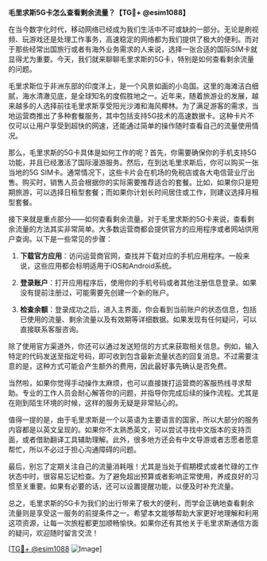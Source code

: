 **毛里求斯5G卡怎么查看剩余流量？【TG💪+ @esim1088】**

在当今数字化时代，移动网络已经成为我们生活中不可或缺的一部分。无论是刷视频、玩游戏还是处理工作事务，高速稳定的网络都为我们提供了极大的便利。而对于那些经常出国旅行或者有海外业务需求的人来说，选择一张合适的国际SIM卡就显得尤为重要。今天，我们就来聊聊毛里求斯的5G卡，特别是如何查看剩余流量的问题。

毛里求斯位于非洲东部的印度洋上，是一个风景如画的小岛国。这里的海滩洁白细腻，海水清澈见底，是全球知名的度假胜地之一。近年来，随着旅游业的发展，越来越多的人选择前往毛里求斯享受阳光沙滩和海风椰林。为了满足游客的需求，当地运营商推出了多种套餐服务，其中包括支持5G技术的高速数据卡。这种卡片不仅可以让用户享受到超快的网速，还能通过简单的操作随时查看自己的流量使用情况。

那么，毛里求斯的5G卡具体是如何工作的呢？首先，你需要确保你的手机支持5G功能，并且已经激活了国际漫游服务。然后，在到达毛里求斯后，你可以购买一张当地的5G SIM卡。通常情况下，这些卡片会在机场的免税店或各大电信营业厅出售。购买时，销售人员会根据你的实际需要推荐适合的套餐。比如，如果你只是短期旅游，可以选择日租型套餐；而如果你计划长时间居住或工作，则建议选择月租型套餐。

接下来就是重点部分——如何查看剩余流量。对于毛里求斯的5G卡来说，查看剩余流量的方法其实非常简单。大多数运营商都会提供官方的应用程序或者网站供用户查询。以下是一些常见的步骤：

1. **下载官方应用**：访问运营商官网，查找并下载对应的手机应用程序。一般来说，这些应用都会标明适用于iOS和Android系统。
   
2. **登录账户**：打开应用程序后，使用你的手机号码或者其他注册信息登录。如果没有提前注册过，可能需要先创建一个新的账户。

3. **检查余额**：登录成功之后，进入主界面，你会看到当前账户的状态信息，包括已使用的流量、剩余流量以及有效期等详细数据。如果发现有任何疑问，可以直接联系客服咨询。

除了使用官方渠道外，你还可以通过发送短信的方式来获取相关信息。例如，输入特定的代码发送至指定号码，即可收到包含最新流量状态的回复消息。不过需要注意的是，这种方式可能会产生额外的费用，因此最好事先确认是否免费。

当然啦，如果你觉得手动操作太麻烦，也可以直接拨打运营商的客服热线寻求帮助。专业的工作人员会耐心解答你的问题，并指导你完成后续的操作流程。尤其是在刚到陌生环境的时候，这样的服务无疑是非常贴心的。

值得一提的是，由于毛里求斯是一个以英语为主要语言的国家，所以大部分的服务内容都是以英文呈现的。如果你不太熟悉英文，可以尝试寻找中文版本的支持页面，或者借助翻译工具辅助理解。此外，很多地方还会有中文导游或者志愿者愿意帮忙，所以不必过于担心沟通障碍的问题。

最后，别忘了定期关注自己的流量消耗哦！尤其是当处于假期模式或者忙碌的工作状态中时，很容易忘记检查。为了避免超出预算或者影响正常使用，养成良好的习惯至关重要。如果有必要的话，还可以设置提醒功能，以便及时补充流量。

总之，毛里求斯的5G卡为我们的出行带来了极大的便利，而学会正确地查看剩余流量则是享受这一服务的前提条件之一。希望本文能够帮助大家更好地理解和利用这项资源，让每一次旅程都更加顺畅愉快。如果你还有其他关于毛里求斯通信方面的疑问，欢迎随时留言交流！

[[TG💪+ @esim1088](https://t.me/s/esim1088) ![Image](https://i.postimg.cc/4NQfJmqS/Snipaste-2025-05-13-00-14-12.png)]